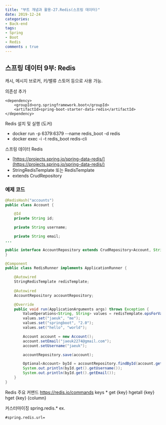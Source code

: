 ```yaml
---
title: "부트 개념과 활용-27.Redis(스프링 데이터)"
date: 2019-12-24
categories:
- Back-end
tags:
- Spring 
- Boot
- Redis
comments : true
---
```



## 스프링 데이터 9부: Redis
캐시, 메시지 브로커, 키/밸류 스토어 등으로 사용 가능.

의존성 추가
~~~
<dependency>
    <groupId>org.springframework.boot</groupId>
    <artifactId>spring-boot-starter-data-redis</artifactId>
</dependency>
~~~

Redis 설치 및 실행 (도커)
- docker run -p 6379:6379 --name redis_boot -d redis
- docker exec -i -t redis_boot redis-cli


스프링 데이터 Redis
- [https://projects.spring.io/spring-data-redis/](https://projects.spring.io/spring-data-redis/)
- StringRedisTemplate 또는 RedisTemplate
- extends CrudRepository


### 예제 코드

~~~java
@RedisHash("accounts")
public class Account {

    @Id
    private String id;

    private String username;

    private String email;
...
~~~

~~~java
public interface AccountRepository extends CrudRepository<Account, String> {
}
~~~

~~~java
@Component
public class RedisRunner implements ApplicationRunner {

    @Autowired
    StringRedisTemplate redisTemplate;
    
    @Autowired
    AccountRepository accountRepository;

    @Override
    public void run(ApplicationArguments args) throws Exception {
        ValueOperations<String, String> values = redisTemplate.opsForValue();
        values.set("jaeuk", "me");
        values.set("springboot", "2.0");
        values.set("hello", "world");

        Account account = new Account();
        account.setEmail("jaeuk2274@gmail.com");
        account.setUsername("jaeuk");

        accountRepository.save(account);

        Optional<Account> byId = accountRepository.findById(account.getId());
        System.out.println(byId.get().getUsername());
        System.out.println(byId.get().getEmail());
    }
}
~~~


Redis 주요 커맨드
https://redis.io/commands
keys *
get {key}
hgetall {key}
hget {key} {column}

커스터마이징
spring.redis.*
ex.
~~~ 
#spring.redis.url= 
~~~
